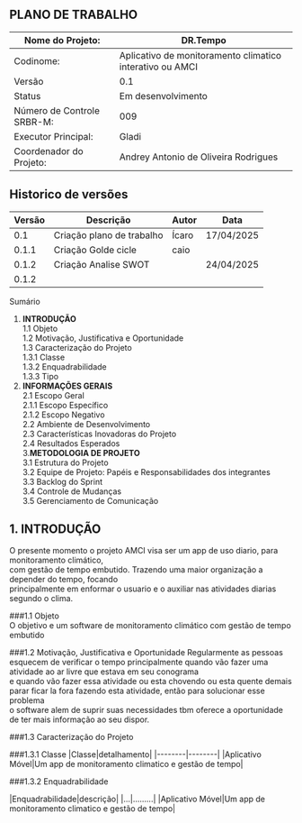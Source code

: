 ## **PLANO DE TRABALHO**
|Nome do Projeto:| DR.Tempo| 
|----------|------------|
| Codinome: | Aplicativo de monitoramento climatico interativo ou AMCI|
|Versão|0.1|
|Status|Em desenvolvimento|
|Número de Controle SRBR-M:|009|
|Executor Principal:|Gladi|
|Coordenador do Projeto:|Andrey Antonio de Oliveira Rodrigues| <br>

##  **Historico de versões** 

| **Versão** | **Descrição** | **Autor** | **Data**|
|-----|-----|------|-----|
|  0.1  | Criação plano de  trabalho | Ícaro   | 17/04/2025 |
| 0.1.1| Criação Golde cicle| caio ||
| 0.1.2| Criação Analise SWOT| |24/04/2025|
| 0.1.2| | ||
Sumário
1. **INTRODUÇÃO** <br>
1.1 Objeto <br>
1.2 Motivação, Justificativa e Oportunidade <br>
1.3 Caracterização do Projeto <br>
1.3.1 Classe <br>
1.3.2 Enquadrabilidade <br>
1.3.3 Tipo <br>
2. **INFORMAÇÕES GERAIS** <br>
2.1 Escopo Geral <br>
2.1.1 Escopo Específico <br>
2.1.2 Escopo Negativo <br>
2.2 Ambiente de Desenvolvimento <br>
2.3 Características Inovadoras do Projeto <br>
2.4 Resultados Esperados <br>
3.**METODOLOGIA DE PROJETO**<br>
3.1 Estrutura do Projeto  <br>
3.2 Equipe de Projeto: Papéis e Responsabilidades dos integrantes <br>
3.3 Backlog do Sprint <br>
3.4 Controle de Mudanças<br>
3.5 Gerenciamento de Comunicação<br>

  ## 1. INTRODUÇÃO <br>
  
O presente momento o projeto AMCI visa ser um app de uso diario, para monitoramento climático,<br>
com gestão de tempo embutido. Trazendo uma maior organização a depender do tempo, focando <br>
principalmente em enformar o usuario e o auxiliar nas atividades diarias segundo o clima.<br>

###1.1 Objeto <br>
O objetivo e um software de monitoramento climático com gestão de tempo embutido<br>

###1.2 Motivação, Justificativa e Oportunidade
Regularmente as pessoas esquecem de verificar o tempo principalmente quando vão fazer uma atividade ao ar livre que estava em seu conograma<br>
e quando vão fazer essa atividade ou esta chovendo ou esta quente demais parar ficar la fora fazendo esta atividade, então para solucionar esse problema<br>
o software alem de suprir suas necessidades tbm oferece a oportunidade de ter mais informação ao seu dispor.<br>

###1.3 Caracterização do Projeto

###1.3.1 Classe
|Classe|detalhamento|
|--------|--------|
|Aplicativo Móvel|Um app de monitoramento climatico e gestão de tempo|

###1.3.2 Enquadrabilidade

|Enquadrabilidade|descrição|
|...|.........|
|Aplicativo Móvel|Um app de monitoramento climatico e gestão de tempo|
